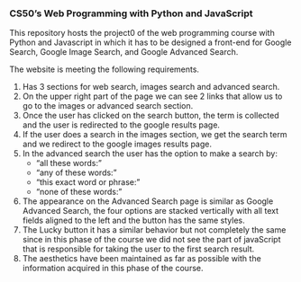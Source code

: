 ### CS50’s Web Programming with Python and JavaScript

This repository hosts the project0 of the web programming course with Python and Javascript in which it has to be designed a front-end for Google Search, Google Image Search, and Google Advanced Search.

The website is meeting the following requirements.

1. Has 3 sections for web search, images search and advanced search. 
2. On the upper right part of the page we can see 2 links that allow us to go to the images or advanced search section.
3. Once the user has clicked on the search button, the term is collected and the user is redirected to the google results page.
4. If the user does a search in the images section, we get the search term and we redirect to the google images results page.
5. In the advanced search the user has the option to make a search by: 
    * “all these words:”
    * “any of these words:”
    * “this exact word or phrase:”
    * “none of these words:”
6. The appearance on the Advanced Search page is similar as Google Advanced Search, the four options are stacked vertically with all text fields aligned to the left and the button has the same styles.
7. The Lucky button it has a similar behavior but not completely the same since in this phase of the course we did not see the part of javaScript that is responsible for taking the user to the first search result.
8. The aesthetics have been maintained as far as possible with the information acquired in this phase of the course.
